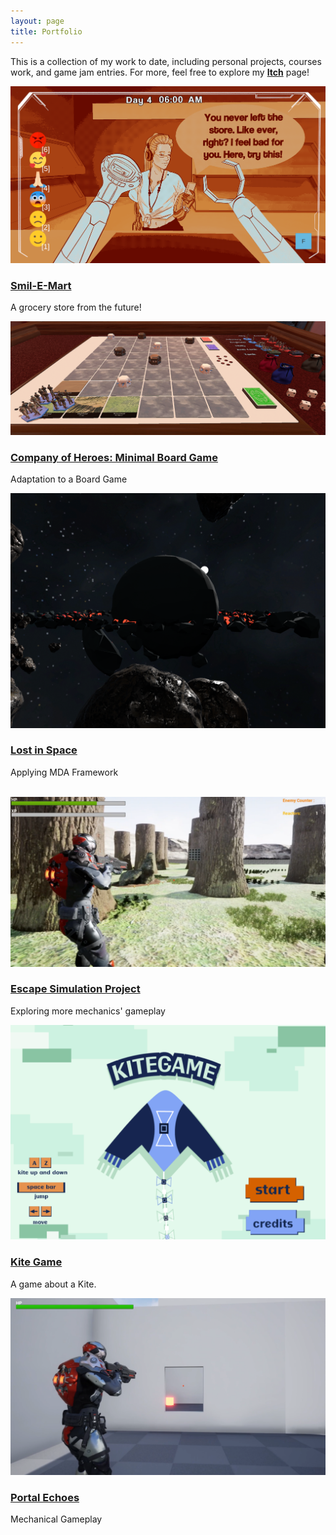 ```yaml
---
layout: page
title: Portfolio
---
```

This is a collection of my work to date, including personal projects, courses work, and game jam entries. For more, feel free to explore my [**Itch**](https://sebastiansalas94.itch.io/) page!

<div class="row">
    <div class="col-4 col-6-medium col-12-small">
    <article class="box style2">
      <a href="https://sebastiansalas94.github.io/2024-12-10-Smil-E-Mart" class="image featured"><img src="/assets/img/Smil-E-Mart/image1.png" alt=""></a>
      <h3><a href="https://sebastiansalas94.github.io/2024-12-10-Smil-E-Mart">Smil-E-Mart</a></h3>
      <p>A grocery store from the future!</p>
    </article>
  </div>
  <div class="col-4 col-6-medium col-12-small">
    <article class="box style2">
      <a href="https://sebastiansalas94.github.io/2024-10-27-Company-Of-Heroes" class="image featured"><img src="/assets/img/CoH/CoH_5.png" alt=""></a>
      <h3><a href="https://sebastiansalas94.github.io/2024-10-27-Company-Of-Heroes">Company of Heroes: Minimal Board Game</a></h3>
      <p>Adaptation to a Board Game</p>
    </article>
  </div>
  <div class="col-4 col-6-medium col-12-small">
    <article class="box style2">
      <a href="https://sebastiansalas94.github.io/2024-10-19-Lost-In-Space" class="image featured"><img src="/assets/img/LostInSpace_Images/LostInSpace_Thumbnail-Image.png" alt=""></a>
      <h3><a href="https://sebastiansalas94.github.io/2024-10-19-Lost-In-Space">Lost in Space</a></h3>
      <p>Applying MDA Framework</p>
    </article>
  </div>
</div>

<br>

<div class="row">
  <div class="col-4 col-6-medium col-12-small">
    <article class="box style2">
      <a href="https://sebastiansalas94.github.io/2024-10-15-EscapeSimProject" class="image featured"><img src="/assets/img/EscapeSim/EscapeSim_6.png" alt=""></a>
      <h3><a href="https://sebastiansalas94.github.io/2024-10-15-EscapeSimProject">Escape Simulation Project</a></h3>
      <p>Exploring more mechanics' gameplay</p>
    </article>
  </div>
  <div class="col-4 col-6-medium col-12-small">
    <article class="box style2">
      <a href="https://sebastiansalas94.github.io/2024-10-12-Kite-Game" class="image featured"><img src="/assets/img/KiteGame/KiteGame_Start.png" alt=""></a>
      <h3><a href="https://sebastiansalas94.github.io/2024-10-12-Kite-Game">Kite Game</a></h3>
      <p>A game about a Kite.</p>
    </article>
  </div>
  <div class="col-4 col-6-medium col-12-small">
    <article class="box style2">
           <a href="https://sebastiansalas94.github.io/2024-10-10-Portal-Echoes" class="image featured"><img src="/assets/img/PortalEchoes/PortalEchoes_3.png" alt=""></a>
      <h3><a href="https://sebastiansalas94.github.io/2024-10-10-Portal-Echoes">Portal Echoes</a></h3>
      <p>Mechanical Gameplay</p>
    </article>
  </div>
</div>
